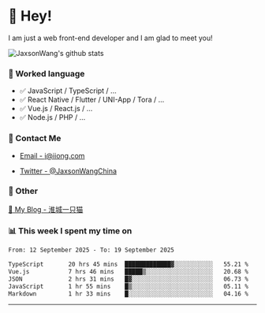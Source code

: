 # 👋 Hey!

I am just a web front-end developer and I am glad to meet you!

![JaxsonWang's github stats](https://github-readme-stats.vercel.app/api?username=JaxsonWang&&show_icons=true&&title_color=1abc9c&&icon_color=1abc9c)


### 📝 Worked language

- ✅ JavaScript / TypeScript / ...
- ✅ React Native / Flutter / UNI-App / Tora / ...
- ✅ Vue.js / React.js / ...
- ✅ Node.js / PHP / ...

### 📮 Contact Me

- [Email - i@iiong.com](mailto:i@iiong.com)

- [Twitter - @JaxsonWangChina](https://twitter.com/JaxsonWangChina)

### 🤪 Other

[📌 My Blog - 淮城一只猫](https://iiong.com)

### 📊 This week I spent my time on

<!--START_SECTION:waka-->

```txt
From: 12 September 2025 - To: 19 September 2025

TypeScript       20 hrs 45 mins  █████████████▓░░░░░░░░░░░   55.21 %
Vue.js           7 hrs 46 mins   █████▒░░░░░░░░░░░░░░░░░░░   20.68 %
JSON             2 hrs 31 mins   █▓░░░░░░░░░░░░░░░░░░░░░░░   06.73 %
JavaScript       1 hr 55 mins    █▒░░░░░░░░░░░░░░░░░░░░░░░   05.11 %
Markdown         1 hr 33 mins    █░░░░░░░░░░░░░░░░░░░░░░░░   04.16 %
```

<!--END_SECTION:waka-->

---

